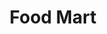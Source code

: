 ---
title: "Food Mart"
url: /houston/food-mart-john-fitzgerald-kennedy-boulevard/
shop: convenience
---
